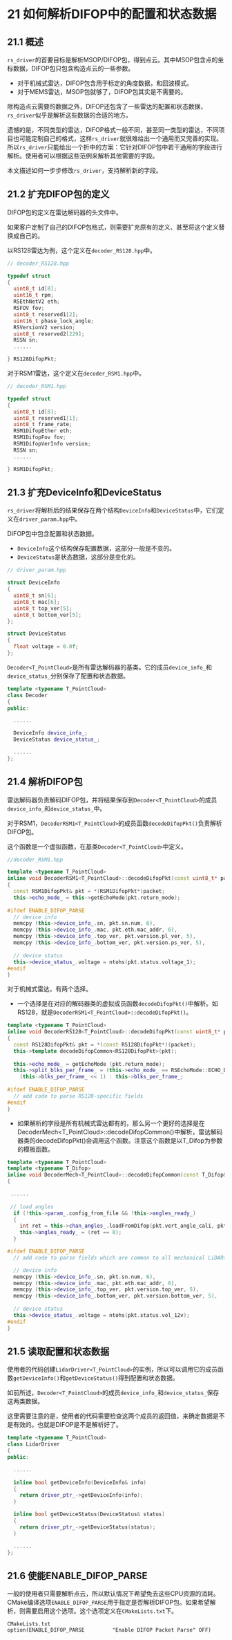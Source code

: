 # 21 **如何解析DIFOP中的配置和状态数据**



## 21.1 概述

`rs_driver`的首要目标是解析MSOP/DIFOP包，得到点云。其中MSOP包含点的坐标数据，DIFOP包只包含构造点云的一些参数。

+ 对于机械式雷达，DIFOP包含用于标定的角度数据，和回波模式。
+ 对于MEMS雷达，MSOP包就够了，DIFOP包其实是不需要的。

除构造点云需要的数据之外，DIFOP还包含了一些雷达的配置和状态数据，`rs_driver`似乎是解析这些数据的合适的地方。

遗憾的是，不同类型的雷达，DIFOP格式一般不同，甚至同一类型的雷达，不同项目也可能定制自己的格式，这样`rs_driver`就很难给出一个通用而又完善的实现。所以`rs_driver`只能给出一个折中的方案：它针对DIFOP包中若干通用的字段进行解析。使用者可以根据这些范例来解析其他需要的字段。

本文描述如何一步步修改`rs_driver`，支持解析新的字段。



## 21.2 扩充DIFOP包的定义

DIFOP包的定义在雷达解码器的头文件中。

如果客户定制了自己的DIFOP包格式，则需要扩充原有的定义、甚至将这个定义替换成自己的。

以RS128雷达为例，这个定义在`decoder_RS128.hpp`中。

```c++
// decoder_RS128.hpp

typedef struct
{
  uint8_t id[8];
  uint16_t rpm;
  RSEthNetV2 eth;
  RSFOV fov;
  uint8_t reserved1[2];
  uint16_t phase_lock_angle;
  RSVersionV2 version;
  uint8_t reserved2[229];
  RSSN sn;
  ......

} RS128DifopPkt;
```

对于RSM1雷达，这个定义在`decoder_RSM1.hpp`中。

```c++
// decoder_RSM1.hpp

typedef struct
{
  uint8_t id[8];
  uint8_t reserved1[1];
  uint8_t frame_rate;
  RSM1DifopEther eth;
  RSM1DifopFov fov;
  RSM1DifopVerInfo version;
  RSSN sn;
  ......

} RSM1DifopPkt;
```



## 21.3 扩充DeviceInfo和DeviceStatus

`rs_driver`将解析后的结果保存在两个结构`DeviceInfo`和`DeviceStatus`中，它们定义在`driver_param.hpp`中。

DIFOP包中包含配置和状态数据。

+ `DeviceInfo`这个结构保存配置数据，这部分一般是不变的。
+ `DeviceStatus`是状态数据，这部分是变化的。

```c++
// driver_param.hpp

struct DeviceInfo
{
  uint8_t sn[6];
  uint8_t mac[6];
  uint8_t top_ver[5];
  uint8_t bottom_ver[5];
};

struct DeviceStatus
{
  float voltage = 0.0f;
};
```

`Decoder<T_PointCloud>`是所有雷达解码器的基类。它的成员`device_info_`和`device_status_`分别保存了配置和状态数据。

```c++
template <typename T_PointCloud>
class Decoder
{
public:

  ......

  DeviceInfo device_info_;
  DeviceStatus device_status_;

  ......
};
```



## 21.4 解析DIFOP包

雷达解码器负责解码DIFOP包，并将结果保存到`Decoder<T_PointCloud>`的成员`device_info_`和`device_status_`中。

对于RSM1，`DecoderRSM1<T_PointCloud>`的成员函数`decodeDifopPkt()`负责解析DIFOP包。

这个函数是一个虚拟函数，在基类`Decoder<T_PointCloud>`中定义。

```c++
//decoder_RSM1.hpp

template <typename T_PointCloud>
inline void DecoderRSM1<T_PointCloud>::decodeDifopPkt(const uint8_t* packet, size_t size)
{
  const RSM1DifopPkt& pkt = *(RSM1DifopPkt*)packet;
  this->echo_mode_ = this->getEchoMode(pkt.return_mode);
  
#ifdef ENABLE_DIFOP_PARSE
  // device info
  memcpy (this->device_info_.sn, pkt.sn.num, 6),
  memcpy (this->device_info_.mac, pkt.eth.mac_addr, 6),
  memcpy (this->device_info_.top_ver, pkt.version.pl_ver, 5),
  memcpy (this->device_info_.bottom_ver, pkt.version.ps_ver, 5),
  
  // device status
  this->device_status_.voltage = ntohs(pkt.status.voltage_1);
#endif
} 
```

对于机械式雷达，有两个选择。

+ 一个选择是在对应的解码器类的虚拟成员函数`decodeDifopPkt()`中解析。如RS128，就是`DecoderRSM1<T_PointCloud>::decodeDifopPkt()`。

```c++
template <typename T_PointCloud>
inline void DecoderRS128<T_PointCloud>::decodeDifopPkt(const uint8_t* packet, size_t size)
{   
  const RS128DifopPkt& pkt = *(const RS128DifopPkt*)(packet);
  this->template decodeDifopCommon<RS128DifopPkt>(pkt);
    
  this->echo_mode_ = getEchoMode (pkt.return_mode);
  this->split_blks_per_frame_ = (this->echo_mode_ == RSEchoMode::ECHO_DUAL) ?
    (this->blks_per_frame_ << 1) : this->blks_per_frame_;
    
#ifdef ENABLE_DIFOP_PARSE
  // add code to parse RS128-specific fields
#endif  
} 
```

+ 如果解析的字段是所有机械式雷达都有的，那么另一个更好的选择是在DecoderMech<T_PointCloud>::decodeDifopCommon()中解析，雷达解码器类的decodeDifopPkt()会调用这个函数。注意这个函数是以T_Difop为参数的模板函数。

```c++
template <typename T_PointCloud>
template <typename T_Difop>
inline void DecoderMech<T_PointCloud>::decodeDifopCommon(const T_Difop& pkt)
{

 ......
 
 // load angles
  if (!this->param_.config_from_file && !this->angles_ready_)
  {
    int ret = this->chan_angles_.loadFromDifop(pkt.vert_angle_cali, pkt.horiz_angle_cali);
    this->angles_ready_ = (ret == 0);
  }

#ifdef ENABLE_DIFOP_PARSE
  // add code to parse fields which are common to all mechanical LiDARs 

  // device info
  memcpy (this->device_info_.sn, pkt.sn.num, 6),
  memcpy (this->device_info_.mac, pkt.eth.mac_addr, 6),
  memcpy (this->device_info_.top_ver, pkt.version.top_ver, 5), 
  memcpy (this->device_info_.bottom_ver, pkt.version.bottom_ver, 5),
  
  // device status
  this->device_status_.voltage = ntohs(pkt.status.vol_12v);
#endif
}
```



## 21.5 读取配置和状态数据

使用者的代码创建`LidarDriver<T_PointCloud>`的实例，所以可以调用它的成员函数`getDeviceInfo()`和`getDeviceStatus()`得到配置和状态数据。

如前所述，`Decoder<T_PointCloud>`的成员`device_info_`和`device_status_`保存这两类数据。

这里需要注意的是，使用者的代码需要检查这两个成员的返回值，来确定数据是不是有效的。也就是DIFOP是不是解析好了。

```c++
template <typename T_PointCloud>
class LidarDriver
{
public:

  ......
  
  inline bool getDeviceInfo(DeviceInfo& info)
  {
    return driver_ptr_->getDeviceInfo(info);
  }

  inline bool getDeviceStatus(DeviceStatus& status)
  {
    return driver_ptr_->getDeviceStatus(status);
  }

  ......
};
```


## 21.6 使能ENABLE_DIFOP_PARSE

一般的使用者只需要解析点云，所以默认情况下希望免去这些CPU资源的消耗。
CMake编译选项`ENABLE_DIFOP_PARSE`用于指定是否解析DIFOP包。如果希望解析，则需要启用这个选项。这个选项定义在`CMakeLists.txt`下。


```
CMakeLists.txt
option(ENABLE_DIFOP_PARSE         "Enable DIFOP Packet Parse" OFF)
```




